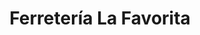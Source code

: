 ---
title: "Ferretería La Favorita"
url: /santa-tecla/ferreteria-la-favorita-6a-calle-poniente/
shop: hágalo usted mismo
---